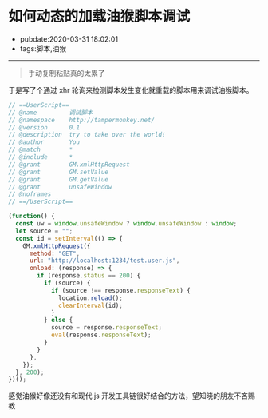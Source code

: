 # 如何动态的加载油猴脚本调试

- pubdate:2020-03-31 18:02:01
- tags:脚本,油猴

---

> 手动复制粘贴真的太累了

于是写了个通过 xhr 轮询来检测脚本发生变化就重载的脚本用来调试油猴脚本。

```javascript
// ==UserScript==
// @name         调试脚本
// @namespace    http://tampermonkey.net/
// @version      0.1
// @description  try to take over the world!
// @author       You
// @match        *
// @include      *
// @grant        GM.xmlHttpRequest
// @grant        GM.setValue
// @grant        GM.getValue
// @grant        unsafeWindow
// @noframes
// ==/UserScript==

(function() {
  const uw = window.unsafeWindow ? window.unsafeWindow : window;
  let source = "";
  const id = setInterval(() => {
    GM.xmlHttpRequest({
      method: "GET",
      url: "http://localhost:1234/test.user.js",
      onload: (response) => {
        if (response.status == 200) {
          if (source) {
            if (source !== response.responseText) {
              location.reload();
              clearInterval(id);
            }
          } else {
            source = response.responseText;
            eval(response.responseText);
          }
        }
      },
    });
  }, 200);
})();
```

感觉油猴好像还没有和现代 js 开发工具链很好结合的方法，望知晓的朋友不吝赐教